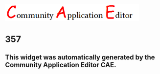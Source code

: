 ![CAE](https://github.com/PhilCAEOrg/application-356/blob/gh-pages/frontendComponent-357/img/logo.png)  

357
===================


This widget was automatically generated by the Community Application Editor CAE.  
---------------
